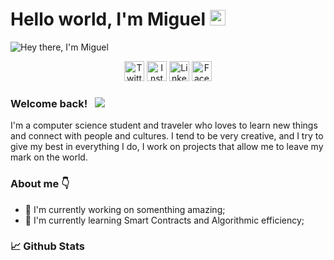 # Hello world, I'm Miguel <img src="https://media.giphy.com/media/hvRJCLFzcasrR4ia7z/giphy.gif" width="25px">

![Hey there, I'm Miguel](https://github.com/miguelcsx/miguelcsx/blob/main/assets/profile_galaxy.gif)

<!-- Social icons section -->
<p align="center">
  <!-- Twitter-->
  <a target="_blank" href="https://twitter.com/miguelcsx"><img width="32px" alt="Twitter" title="Twitter" src="https://img.icons8.com/ios-filled/32/1c6e8c/twitter.png#gh-dark-mode-only"/></a>
  <!-- Instagram -->
  <a target="_blank" href="https://www.instagram.com/miguelcsx/"><img width="32px" alt="Instagram" title="Instagram" src="https://img.icons8.com/ios-filled/50/1c6e8c/instagram-new--v1.png#gh-dark-mode-only"/></a>
  <!-- Linkedin -->
  <a target="_blank" href="https://linkedin.com/in/miguelcsx"><img width="32px" alt="Linkedin" title="Linkedin" src="https://img.icons8.com/ios-filled/50/1c6e8c/linkedin.png#gh-dark-mode-only"/></a>
  <!-- Facebook -->
  <a target="_blank" href="https://facebook.com/miguelxcs"><img width="32px" alt="Facebook" title="Facebook" src="https://img.icons8.com/ios-filled/50/1c6e8c/facebook-new.png#gh-dark-mode-only"/></a>
  
  
</p>


### Welcome back! &nbsp; ![](https://visitor-badge.glitch.me/badge?page_id=miguelcsx.miguelcsx)

I'm a computer science student and traveler who loves to learn new things and connect with people and cultures.
I tend to be very creative, and I try to give my best in everything I do, I work on projects that allow me to leave my mark on the world.

### About me 👇
- 🔭 I'm currently working on somenthing amazing;
- 🚀 I'm currently learning Smart Contracts and Algorithmic efficiency;

### 📈 Github Stats

<!--
**miguelecs/miguelecs** is a ✨ _special_ ✨ repository because its `README.md` (this file) appears on your GitHub profile.

Here are some ideas to get you started:

- 🔭 I’m currently working on ...
- 🌱 I’m currently learning ...
- 👯 I’m looking to collaborate on ...
- 🤔 I’m looking for help with ...
- 💬 Ask me about ...
- 📫 How to reach me: ...
- 😄 Pronouns: ...
- ⚡ Fun fact: ...
-->
